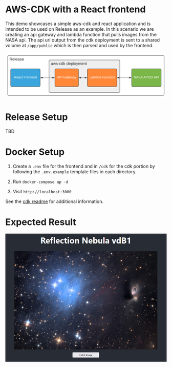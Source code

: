 # AWS-CDK with a React frontend

This demo showcases a simple aws-cdk and react application and is intended to be used on Release as an example. In this scenario we are creating an api gateway and lambda function that pulls images from the NASA api. The api url output from the cdk deployment is sent to a shared volume at `/app/public` which is then parsed and used by the frontend.

<p align="center">
  <img src="./assets/architecture.png" />
</p>

# Release Setup

TBD

# Docker Setup

1. Create a `.env` file for the frontend and in `/cdk` for the cdk portion by following the `.env.example` template files in each directory.

2. Run `docker-compose up -d`

3. Visit `http://localhost:3000`

See the [cdk readme](./cdk/README.md) for additional information.

# Expected Result

<p align="center">
  <img src="./assets/demo.png" />
</p>
